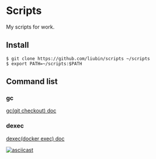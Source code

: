 # Scripts

My scripts for work.

## Install

```
$ git clone https://github.com/liubin/scripts ~/scripts
$ export PATH=~/scripts:$PATH
```

## Command list

### gc

[gc(git checkout) doc](docs/gc.md)

### dexec

[dexec(docker exec) doc](docs/dexec.md)

[![asciicast](https://asciinema.org/a/3cvr9hvzy9w7niscwyv23kcu9.png)](https://asciinema.org/a/3cvr9hvzy9w7niscwyv23kcu9)